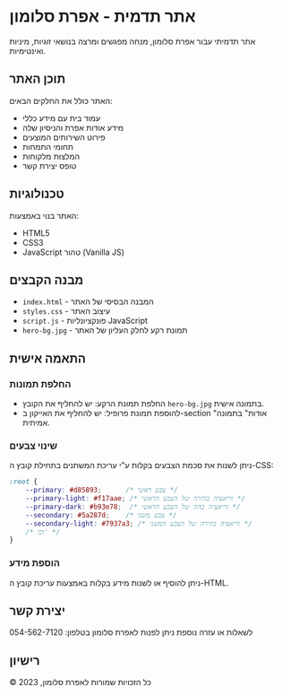 # אתר תדמית - אפרת סלומון

אתר תדמיתי עבור אפרת סלומון, מנחה מפגשים ומרצה בנושאי זוגיות, מיניות ואינטימיות.

## תוכן האתר

האתר כולל את החלקים הבאים:
- עמוד בית עם מידע כללי
- מידע אודות אפרת והניסיון שלה
- פירוט השירותים המוצעים
- תחומי התמחות
- המלצות מלקוחות
- טופס יצירת קשר

## טכנולוגיות

האתר בנוי באמצעות:
- HTML5
- CSS3
- JavaScript טהור (Vanilla JS)

## מבנה הקבצים

- `index.html` - המבנה הבסיסי של האתר
- `styles.css` - עיצוב האתר
- `script.js` - פונקציונליות JavaScript
- `hero-bg.jpg` - תמונת רקע לחלק העליון של האתר

## התאמה אישית

### החלפת תמונות
- החלפת תמונת הרקע: יש להחליף את הקובץ `hero-bg.jpg` בתמונה אישית.
- להוספת תמונת פרופיל: יש להחליף את האייקון ב-section "אודות" בתמונה אמיתית.

### שינוי צבעים
ניתן לשנות את סכמת הצבעים בקלות ע"י עריכת המשתנים בתחילת קובץ ה-CSS:
```css
:root {
    --primary: #d85893;      /* צבע ראשי */
    --primary-light: #f17aae; /* וריאציה בהירה של הצבע הראשי */
    --primary-dark: #b93e78;  /* וריאציה כהה של הצבע הראשי */
    --secondary: #5a287d;    /* צבע משני */
    --secondary-light: #7937a3; /* וריאציה בהירה של הצבע המשני */
    /* וכו' */
}
```

### הוספת מידע
ניתן להוסיף או לשנות מידע בקלות באמצעות עריכת קובץ ה-HTML.

## יצירת קשר

לשאלות או עזרה נוספת ניתן לפנות לאפרת סלומון בטלפון: 054-562-7120

## רישיון

© כל הזכויות שמורות לאפרת סלומון, 2023 